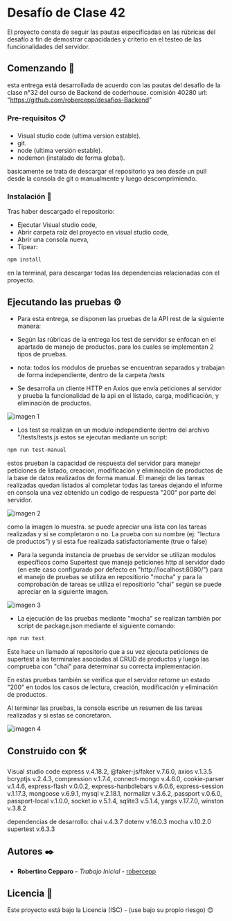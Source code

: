 # Desafío de Clase 42

El proyecto consta de seguir las pautas especificadas en las rúbricas del desafío a fin de demostrar capacidades y criterio en el testeo de las funcionalidades del servidor.

## Comenzando 🚀

esta entrega está desarrollada de acuerdo con las pautas del desafío de la clase n°32 del curso de Backend de coderhouse. comisión 40280
url: "https://github.com/robercepp/desafios-Backend"

### Pre-requisitos 📋

- Visual studio code (ultima version estable).
- git.
- node (ultima versión estable).
- nodemon (instalado de forma global).

basicamente se trata de descargar el repositorio ya sea desde un pull desde la consola de git o manualmente y luego descomprimiendo.

### Instalación 🔧

Tras haber descargado el repositorio:

- Ejecutar Visual studio code,
- Abrir carpeta raíz del proyecto en visual studio code,
- Abrir una consola nueva,
- Tipear:
```sh
npm install
```
  en la terminal, para descargar todas las dependencias relacionadas con el proyecto.

## Ejecutando las pruebas ⚙️

- Para esta entrega, se disponen las pruebas de la API rest de la siguiente manera:

- Según las rúbricas de la entrega los test de servidor se enfocan en el apartado de manejo de productos. para los cuales se implementan 2 tipos de pruebas.

- nota: todos los módulos de pruebas se encuentran separados y trabajan de forma independiente, dentro de la carpeta /tests

- Se desarrolla un cliente HTTP en Axios que envía peticiones al servidor y prueba la funcionalidad de la api en el listado, carga, modificación, y eliminación de productos.

![imagen 1](https://github.com/robercepp/desafios-Backend/blob/394d21f85efb4524ce4a7f1904364c0872999f13/images/1.jpg)

- Los test se realizan en un modulo independiente dentro del archivo "/tests/tests.js estos se ejecutan mediante un script:

```sh
npm run test-manual
```

estos prueban la capacidad de respuesta del servidor para manejar peticiones de listado, creacion, modificación y eliminación de productos de la base de datos realizados de forma manual.
El manejo de las tareas realizadas quedan listados al completar todas las tareas dejando el informe en consola una vez obtenido un codigo de respuesta "200" por parte del servidor.

![imagen 2](https://github.com/robercepp/desafios-Backend/blob/394d21f85efb4524ce4a7f1904364c0872999f13/images/2.jpg)

como la imagen lo muestra. se puede apreciar una lista con las tareas realizadas y si se completaron o no.
La prueba con su nombre (ej: "lectura de productos") y si esta fue realizada satisfactoriamente (true o false)

- Para la segunda instancia de pruebas de servidor se utilizan modulos específicos como Supertest que maneja peticiones http al servidor dado (en este caso configurado por defecto en "http://localhost:8080/")
para el manejo de pruebas se utiliza en repositiorio "mocha" y para la comprobación de tareas se utiliza el repositiorio "chai"
según se puede apreciar en la siguiente imagen. 

![imagen 3](https://github.com/robercepp/desafios-Backend/blob/394d21f85efb4524ce4a7f1904364c0872999f13/images/3.jpg)

- La ejecución de las pruebas mediante "mocha" se realizan también por script de package.json mediante el siguiente comando: 
```sh
npm run test
```
Este hace un llamado al repositorio que a su vez ejecuta peticiones de supertest a las terminales asociadas al CRUD de productos y luego las comprueba con "chai" para determinar su correcta implementación. 

En estas pruebas también se verifica que el servidor retorne un estado "200" en todos los casos de lectura, creación, modificación y eliminación de productos. 

Al terminar las pruebas, la consola escribe un resumen de las tareas realizadas y si estas se concretaron. 

![imagen 4](https://github.com/robercepp/desafios-Backend/blob/394d21f85efb4524ce4a7f1904364c0872999f13/images/4.jpg)

## Construido con 🛠️

Visual studio code
express v.4.18.2,
@faker-js/faker v.7.6.0,
axios v.1.3.5
bcryptjs v.2.4.3,
compression v.1.7.4,
connect-mongo v.4.6.0,
cookie-parser v.1.4.6,
express-flash v.0.0.2,
express-hanbdlebars v.6.0.6,
express-session v.1.17.3,
mongoose v.6.9.1,
mysql v.2.18.1,
normalizr v.3.6.2,
passport v.0.6.0,
passport-local v.1.0.0,
socket.io v.5.1.4,
sqlite3 v.5.1.4,
yargs v.17.7.0,
winston v.3.8.2

dependencias de desarrollo:
chai v.4.3.7
dotenv v.16.0.3
mocha v.10.2.0
supertest v.6.3.3

## Autores ✒️

- **Robertino Cepparo** - _Trabajo Inicial_ - [robercepp](https://github.com/robercepp)

## Licencia 📄

Este proyecto está bajo la Licencia (ISC) - (use bajo su propio riesgo)
😊
